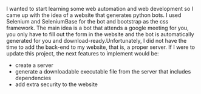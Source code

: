 I wanted to start learning some web automation and web development so I came up with the idea of a website that generates python bots. I used Selenium and 
SeleniumBase for the bot and bootstrap as the css framework. The main idea is a bot that attends a google meeting for you, you only have to fill out the form in the
website and the bot is automatically generated for you and download-ready.Unfortunately, I did not have the time to add the back-end to my website, that is, a proper 
server. If I were to update this project, the next features to implement would be: 
 - create a server 
 - generate a downloadable executable file from the server that includes dependencies
 - add extra security to the website
